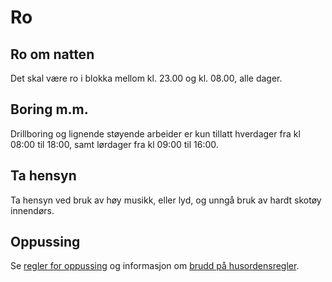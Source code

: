 # Ro

## Ro om natten

Det skal være ro i blokka mellom kl. 23.00 og kl. 08.00, alle dager.

## Boring m.m.

Drillboring og lignende støyende arbeider er kun tillatt hverdager fra kl 08:00 til 18:00, samt lørdager fra kl 09:00 til 16:00.

## Ta hensyn

Ta hensyn ved bruk av høy musikk, eller lyd, og unngå bruk av hardt skotøy innendørs.

## Oppussing

Se [regler for oppussing](/nyttig/oppussing/) og informasjon om [brudd på husordensregler](/nyttig/husordensregler/).
